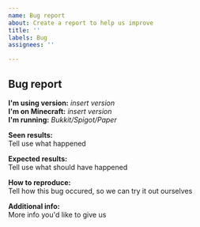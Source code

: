 ```yaml
---
name: Bug report
about: Create a report to help us improve
title: ''
labels: Bug
assignees: ''

---
```


## Bug report

**I'm using version:** *insert version*  
**I'm on Minecraft:** *insert version*  
**I'm running:** *Bukkit/Spigot/Paper*

**Seen results:**  
Tell use what happened

**Expected results:**  
Tell use what should have happened

**How to reproduce:**  
Tell how this bug occured, so we can try it out ourselves

**Additional info:**  
More info you'd like to give us

